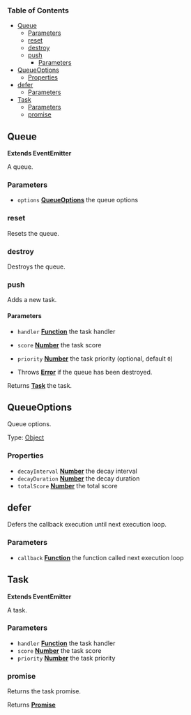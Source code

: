 <!-- Generated by documentation.js. Update this documentation by updating the source code. -->

### Table of Contents

-   [Queue][1]
    -   [Parameters][2]
    -   [reset][3]
    -   [destroy][4]
    -   [push][5]
        -   [Parameters][6]
-   [QueueOptions][7]
    -   [Properties][8]
-   [defer][9]
    -   [Parameters][10]
-   [Task][11]
    -   [Parameters][12]
    -   [promise][13]

## Queue

**Extends EventEmitter**

A queue.

### Parameters

-   `options` **[QueueOptions][14]** the queue options

### reset

Resets the queue.

### destroy

Destroys the queue.

### push

Adds a new task.

#### Parameters

-   `handler` **[Function][15]** the task handler
-   `score` **[Number][16]** the task score
-   `priority` **[Number][16]** the task priority (optional, default `0`)


-   Throws **[Error][17]** if the queue has been destroyed.

Returns **[Task][18]** the task.

## QueueOptions

Queue options.

Type: [Object][19]

### Properties

-   `decayInterval` **[Number][16]** the decay interval
-   `decayDuration` **[Number][16]** the decay duration
-   `totalScore` **[Number][16]** the total score

## defer

Defers the callback execution until next execution loop.

### Parameters

-   `callback` **[Function][15]** the function called next execution loop

## Task

**Extends EventEmitter**

A task.

### Parameters

-   `handler` **[Function][15]** the task handler
-   `score` **[Number][16]** the task score
-   `priority` **[Number][16]** the task priority

### promise

Returns the task promise.

Returns **[Promise][20]** 

[1]: #queue

[2]: #parameters

[3]: #reset

[4]: #destroy

[5]: #push

[6]: #parameters-1

[7]: #queueoptions

[8]: #properties

[9]: #defer

[10]: #parameters-2

[11]: #task

[12]: #parameters-3

[13]: #promise

[14]: #queueoptions

[15]: https://developer.mozilla.org/docs/Web/JavaScript/Reference/Statements/function

[16]: https://developer.mozilla.org/docs/Web/JavaScript/Reference/Global_Objects/Number

[17]: https://developer.mozilla.org/docs/Web/JavaScript/Reference/Global_Objects/Error

[18]: #task

[19]: https://developer.mozilla.org/docs/Web/JavaScript/Reference/Global_Objects/Object

[20]: https://developer.mozilla.org/docs/Web/JavaScript/Reference/Global_Objects/Promise
